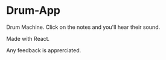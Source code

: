 # Drum-App
Drum Machine. Click on the notes and you'll hear their sound.

Made with React.

Any feedback is apprerciated.
